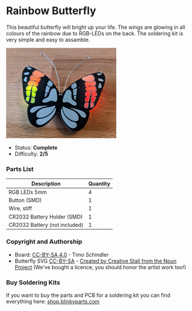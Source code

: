 # Rainbow Butterfly

This beautiful butterfly will bright up your life. The wings are glowing in all colours of the rainbow due to RGB-LEDs on the back. The soldering kit is very simple and easy to assamble.

<img src="manual/images/thumbnail.jpg" width=300px alt="Rainbow Unicorn">

- Status: **Complete**
- Difficulty: **2/5**

### Parts List

| Description                   | Quantity |
|-------------------------------|----------|
| RGB LEDs 5mm                  |     4    |
| Button (SMD)                  |     1    |
| Wire, stiff			|     1    |
| CR2032 Battery Holder (SMD)   |     1    |
| CR2032 Battery (not included) |     1    |

### Copyright and Authorship

- Board: [CC-BY-SA 4.0](https://creativecommons.org/licenses/by-sa/4.0/) - Timo Schindler
- Butterfly SVG [CC-BY-SA](https://creativecommons.org/licenses/by-sa/4.0/) - [Created by Creative Stall from the Noun Project](https://thenounproject.com/icon/1776487/) (We've bought a licence, you should honor the artist work too!)

### Buy Soldering Kits
If you want to buy the parts and PCB for a soldering kit you can find everything here: [shop.blinkyparts.com](https://shop.blinkyparts.com/de/Regenbogen-Schmetterling-Wunderbarer-Halsschmuck-und-einfacher-Bausatz/blink232742)
